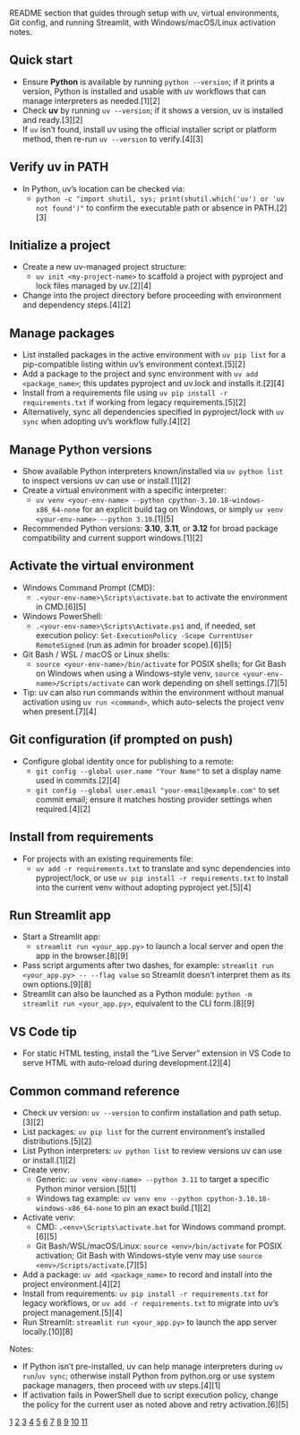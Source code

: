  README section that guides through setup with uv, virtual environments, Git config, and running Streamlit, with Windows/macOS/Linux activation notes.

## Quick start
- Ensure **Python** is available by running `python --version`; if it prints a version, Python is installed and usable with uv workflows that can manage interpreters as needed.[1][2]
- Check **uv** by running `uv --version`; if it shows a version, uv is installed and ready.[3][2]
- If `uv` isn’t found, install uv using the official installer script or platform method, then re-run `uv --version` to verify.[4][3]

## Verify uv in PATH
- In Python, uv’s location can be checked via:
  - `python -c "import shutil, sys; print(shutil.which('uv') or 'uv not found')"` to confirm the executable path or absence in PATH.[2][3]

## Initialize a project
- Create a new uv-managed project structure:
  - `uv init <my-project-name>` to scaffold a project with pyproject and lock files managed by uv.[2][4]
- Change into the project directory before proceeding with environment and dependency steps.[4][2]

## Manage packages
- List installed packages in the active environment with `uv pip list` for a pip-compatible listing within uv’s environment context.[5][2]
- Add a package to the project and sync environment with `uv add <package_name>`; this updates pyproject and uv.lock and installs it.[2][4]
- Install from a requirements file using `uv pip install -r requirements.txt` if working from legacy requirements.[5][2]
- Alternatively, sync all dependencies specified in pyproject/lock with `uv sync` when adopting uv’s workflow fully.[4][2]

## Manage Python versions
- Show available Python interpreters known/installed via `uv python list` to inspect versions uv can use or install.[1][2]
- Create a virtual environment with a specific interpreter:
  - `uv venv <your-env-name> --python cpython-3.10.18-windows-x86_64-none` for an explicit build tag on Windows, or simply `uv venv <your-env-name> --python 3.10`.[1][5]
- Recommended Python versions: **3.10**, **3.11**, or **3.12** for broad package compatibility and current support windows.[1][2]

## Activate the virtual environment
- Windows Command Prompt (CMD):
  - `.<your-env-name>\Scripts\activate.bat` to activate the environment in CMD.[6][5]
- Windows PowerShell:
  - `.<your-env-name>\Scripts\Activate.ps1` and, if needed, set execution policy: `Set-ExecutionPolicy -Scope CurrentUser RemoteSigned` (run as admin for broader scope).[6][5]
- Git Bash / WSL / macOS or Linux shells:
  - `source <your-env-name>/bin/activate` for POSIX shells; for Git Bash on Windows when using a Windows-style venv, `source <your-env-name>/Scripts/activate` can work depending on shell settings.[7][5]
- Tip: uv can also run commands within the environment without manual activation using `uv run <command>`, which auto-selects the project venv when present.[7][4]

## Git configuration (if prompted on push)
- Configure global identity once for publishing to a remote:
  - `git config --global user.name "Your Name"` to set a display name used in commits.[2][4]
  - `git config --global user.email "your-email@example.com"` to set commit email; ensure it matches hosting provider settings when required.[4][2]

## Install from requirements
- For projects with an existing requirements file:
  - `uv add -r requirements.txt` to translate and sync dependencies into pyproject/lock, or use `uv pip install -r requirements.txt` to install into the current venv without adopting pyproject yet.[5][4]

## Run Streamlit app
- Start a Streamlit app:
  - `streamlit run <your_app.py>` to launch a local server and open the app in the browser.[8][9]
- Pass script arguments after two dashes, for example: `streamlit run <your_app.py> -- --flag value` so Streamlit doesn’t interpret them as its own options.[9][8]
- Streamlit can also be launched as a Python module: `python -m streamlit run <your_app.py>`, equivalent to the CLI form.[8][9]

## VS Code tip
- For static HTML testing, install the “Live Server” extension in VS Code to serve HTML with auto-reload during development.[2][4]

## Common command reference
- Check uv version: `uv --version` to confirm installation and path setup.[3][2]
- List packages: `uv pip list` for the current environment’s installed distributions.[5][2]
- List Python interpreters: `uv python list` to review versions uv can use or install.[1][2]
- Create venv:
  - Generic: `uv venv <env-name> --python 3.11` to target a specific Python minor version.[5][1]
  - Windows tag example: `uv venv env --python cpython-3.10.18-windows-x86_64-none` to pin an exact build.[1][2]
- Activate venv:
  - CMD: `.<env>\Scripts\activate.bat` for Windows command prompt.[6][5]
  - Git Bash/WSL/macOS/Linux: `source <env>/bin/activate` for POSIX activation; Git Bash with Windows-style venv may use `source <env>/Scripts/activate`.[7][5]
- Add a package: `uv add <package_name>` to record and install into the project environment.[4][2]
- Install from requirements: `uv pip install -r requirements.txt` for legacy workflows, or `uv add -r requirements.txt` to migrate into uv’s project management.[5][4]
- Run Streamlit: `streamlit run <your_app.py>` to launch the app server locally.[10][8]

Notes:
- If Python isn’t pre-installed, uv can help manage interpreters during `uv run`/`uv sync`; otherwise install Python from python.org or use system package managers, then proceed with uv steps.[4][1]
- If activation fails in PowerShell due to script execution policy, change the policy for the current user as noted above and retry activation.[6][5]

[1](https://docs.astral.sh/uv/guides/install-python/)
[2](https://docs.astral.sh/uv/)
[3](https://docs.astral.sh/uv/getting-started/first-steps/)
[4](https://www.saaspegasus.com/guides/uv-deep-dive/)
[5](https://igorstechnoclub.com/uv-python-package-manager-beginners-guide/)
[6](https://stackoverflow.com/questions/18713086/virtualenv-wont-activate-on-windows)
[7](https://github.com/astral-sh/uv/issues/1910)
[8](https://docs.streamlit.io/develop/concepts/architecture/run-your-app)
[9](https://docs.streamlit.io/get-started/fundamentals/main-concepts)
[10](https://docs.streamlit.io/develop/api-reference/cli/run)
[11](https://realpython.com/python-uv/)